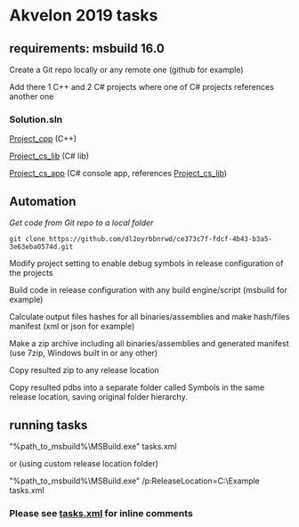 # Akvelon 2019 tasks

## requirements: msbuild 16.0

Create a Git repo locally or any remote one (github for example)

Add there 1 C++ and 2 C# projects where one of C# projects references another one

### Solution.sln
[Project_cpp](Project_cpp)    (C++)

[Project_cs_lib](Project_cs_lib)     (C# lib)

[Project_cs_app](Project_cs_app)  (C# console app, references [Project_cs_lib](Project_cs_lib))

## Automation

*Get code from Git repo to a local folder*

```
git clone https://github.com/dl2oyrbbnrwd/ce373c7f-fdcf-4b43-b3a5-3e63eba0574d.git
```

Modify project setting to enable debug symbols in release configuration of the projects

Build code in release configuration with any build engine/script (msbuild for example)

Calculate output files hashes for all binaries/assemblies and make hash/files manifest (xml or json for example)

Make a zip archive including all binaries/assemblies and generated manifest (use 7zip, Windows built in or any other)

Copy resulted zip to any release location

Copy resulted pdbs into a separate folder called Symbols in the same release location, saving original folder hierarchy.


## running tasks

"%path_to_msbuild%\MSBuild.exe" tasks.xml 

or (using custom release location folder)

"%path_to_msbuild%\MSBuild.exe" /p:ReleaseLocation=C:\Example tasks.xml 


### Please see [tasks.xml](tasks.xml) for inline comments
